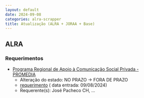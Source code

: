 ```yaml
---
layout: default
date: 2024-09-08
categories: alra-scrapper
title: Atualização (ALRA + JORAA + Base)
---
```

## ALRA

### Requerimentos

* [Programa Regional de Apoio à Comunicação Social Privada - PROMEDIA](http://base.alra.pt:82/4DACTION/w_pesquisa_registo/4/8462)
  * Alteração do estado: NO PRAZO → FORA DE PRAZO
  * [requerimento](http://base.alra.pt:82/Doc_Req/XIIIreque122.pdf) ( data entrada: 09/08/2024)
  * Requerente(s): José Pacheco CH, ...
